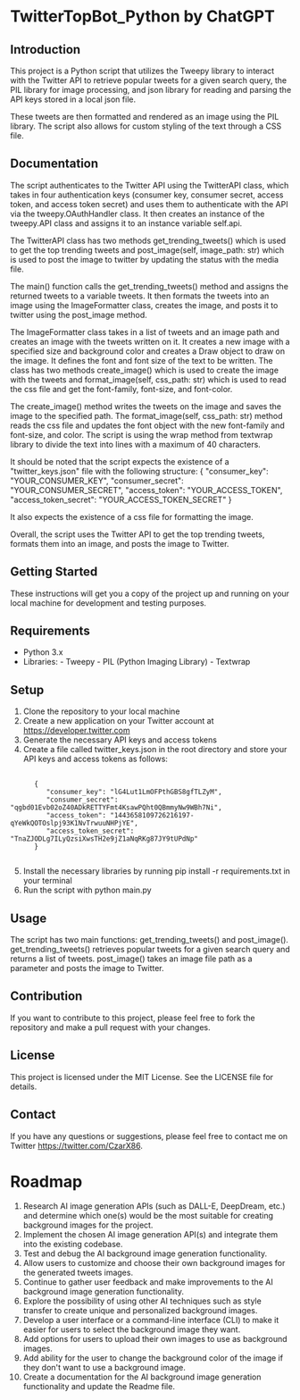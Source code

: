 # TwitterTopBot_Python by ChatGPT

## Introduction

This project is a Python script that utilizes the Tweepy library to interact with the Twitter API to retrieve popular tweets for a given search query, the PIL library for image processing, and json library for reading and parsing the API keys stored in a local json file.

These tweets are then formatted and rendered as an image using the PIL library. The script also allows for custom styling of the text through a CSS file.

## Documentation

The script authenticates to the Twitter API using the TwitterAPI class, which takes in four authentication keys (consumer key, consumer secret, access token, and access token secret) and uses them to authenticate with the API via the tweepy.OAuthHandler class. It then creates an instance of the tweepy.API class and assigns it to an instance variable self.api.

The TwitterAPI class has two methods get_trending_tweets() which is used to get the top trending tweets and post_image(self, image_path: str) which is used to post the image to twitter by updating the status with the media file.

The main() function calls the get_trending_tweets() method and assigns the returned tweets to a variable tweets. It then formats the tweets into an image using the ImageFormatter class, creates the image, and posts it to twitter using the post_image method.

The ImageFormatter class takes in a list of tweets and an image path and creates an image with the tweets written on it. It creates a new image with a specified size and background color and creates a Draw object to draw on the image. It defines the font and font size of the text to be written.
The class has two methods create_image() which is used to create the image with the tweets and format_image(self, css_path: str) which is used to read the css file and get the font-family, font-size, and font-color.

The create_image() method writes the tweets on the image and saves the image to the specified path.
The format_image(self, css_path: str) method reads the css file and updates the font object with the new font-family and font-size, and color.
The script is using the wrap method from textwrap library to divide the text into lines with a maximum of 40 characters.

It should be noted that the script expects the existence of a "twitter_keys.json" file with the following structure:
{
"consumer_key": "YOUR_CONSUMER_KEY",
"consumer_secret": "YOUR_CONSUMER_SECRET",
"access_token": "YOUR_ACCESS_TOKEN",
"access_token_secret": "YOUR_ACCESS_TOKEN_SECRET"
}

It also expects the existence of a css file for formatting the image.

Overall, the script uses the Twitter API to get the top trending tweets, formats them into an image, and posts the image to Twitter.

## Getting Started

These instructions will get you a copy of the project up and running on your local machine for development and testing purposes.

## Requirements

- Python 3.x
- Libraries: - Tweepy - PIL (Python Imaging Library) - Textwrap

## Setup

1. Clone the repository to your local machine
2. Create a new application on your Twitter account at https://developer.twitter.com
3. Generate the necessary API keys and access tokens
4. Create a file called twitter_keys.json in the root directory and store your API keys and access tokens as follows:

<pre>
    <code>
      {
         "consumer_key": "lG4Lut1LmOFPthGBS8gfTLZyM",
         "consumer_secret": "qgbd01Evb02oZ40ADkRETTYFmt4KsawPQht0QBmmyNw9WBh7Ni",
         "access_token": "1443658109726216197-qYeWkQOTOslpj93K1NvTrwuuNHPjYE",
         "access_token_secret": "TnaZJODLg7ILyQzsiXwsTH2e9jZ1aNqRKg87JY9tUPdNp"
      } 
      </code>
</pre>

5. Install the necessary libraries by running pip install -r requirements.txt in your terminal
6. Run the script with python main.py

## Usage

The script has two main functions: get_trending_tweets() and post_image().
get_trending_tweets() retrieves popular tweets for a given search query and returns a list of tweets.
post_image() takes an image file path as a parameter and posts the image to Twitter.

## Contribution

If you want to contribute to this project, please feel free to fork the repository and make a pull request with your changes.

## License

This project is licensed under the MIT License. See the LICENSE file for details.

## Contact

If you have any questions or suggestions, please feel free to contact me on Twitter https://twitter.com/CzarX86.

# Roadmap

1. Research AI image generation APIs (such as DALL-E, DeepDream, etc.) and determine which one(s) would be the most suitable for creating background images for the project.
2. Implement the chosen AI image generation API(s) and integrate them into the existing codebase.
3. Test and debug the AI background image generation functionality.
4. Allow users to customize and choose their own background images for the generated tweets images.
5. Continue to gather user feedback and make improvements to the AI background image generation functionality.
6. Explore the possibility of using other AI techniques such as style transfer to create unique and personalized background images.
7. Develop a user interface or a command-line interface (CLI) to make it easier for users to select the background image they want.
8. Add options for users to upload their own images to use as background images.
9. Add ability for the user to change the background color of the image if they don't want to use a background image.
10. Create a documentation for the AI background image generation functionality and update the Readme file.
